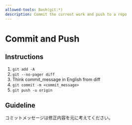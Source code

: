 ```yaml
---
allowed-tools: Bash(git:*)
description: Commit the current work and push to a repo
---
```


# Commit and Push

## Instructions

1. `git add -A`
2. `git --no-pager diff`
3. Think commit_message in English from diff
4. `git commit -m <commit_message>`
5. `git push -u origin`

## Guideline

コミットメッセージは修正内容を元に考えてください。
